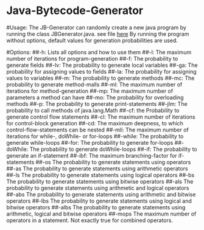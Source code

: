 # Java-Bytecode-Generator

#Usage:
The JB-Generator can randomly create a new java program by running the class JBGenerator.java. 
see file [here](src/main/java/jb_generator/JBGenerator.java)
By running the program without options, default values for generation probabilities are used.

#Options:
##-h: 
Lists all options and how to use them
##-l: 
The maximum number of iterations for program-generation
##-f: 
The probability to generate fields
##-lv: 
The probability to generate local variables
##-ga: 
The probability for assigning values to fields
##-la: 
The probability for assigning values to variables
##-m:
The probability to generate methods
##-mc:
The probability to generate method-malls
##-ml:
The maximum number of iterations for method-generation
##-mp:
The maximum number of parameters a method can have
##-mo: 
The probability for overloading methods
##-p:
The probability to generate print-statements
##-jlm: 
The probability to call methods of java.lang.Math
##-cf:
the Probability to generate control flow statements
##-cl:
The maximum number of iterations for control-block generation
##-cd:
The maximum deepness, to which control-flow-statements can be nested
##-mli:
The maximum number of iterations for while-, doWhile- or for-loops
##-while:
The probability to generate while-loops
##-for:
The probability to generate for-loops
##-doWhile:
The probability to generate doWhile-loops
##-if:
The probability to generate an if-statement
##-ibf:
The maximum branching-factor for if-statements
##-os
The probability to generate statements using operators
##-as
The probability to generate statements using arithmetic operators
##-ls
The probability to generate statements using logical operators
##-bs
The probability to generate statements using bitwise operators
##-als
The probability to generate statements using arithmetic and logical operators
##-abs
The probability to generate statements using arithmetic and bitwise operators
##-lbs
The probability to generate statements using logical and bitwise operators
##-albs
The probability to generate statements using arithmetic, logical and bitwise operators
##-mops
The maximum number of operators in a statement. Not exactly true for combined operators. 




